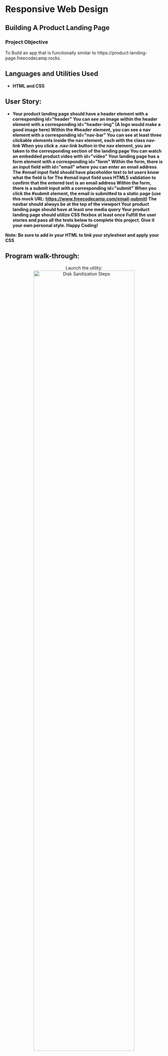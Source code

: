 <h1>Responsive Web Design</h1>
<h2>Building A Product Landing Page</h2>

<h3>Project Objective</h3>
To Build an app that is functionally similar to https://product-landing-page.freecodecamp.rocks.
<br />


<h2>Languages and Utilities Used</h2>

- <b>HTML and CSS</b> 
  
<h2>User Story:</h2>

- <b>Your product landing page should have a header element with a corresponding id="header"
You can see an image within the header element with a corresponding id="header-img" (A logo would make a good image here)
Within the #header element, you can see a nav element with a corresponding id="nav-bar"
You can see at least three clickable elements inside the nav element, each with the class nav-link
When you click a .nav-link button in the nav element, you are taken to the corresponding section of the landing page
You can watch an embedded product video with id="video"
Your landing page has a form element with a corresponding id="form"
Within the form, there is an input field with id="email" where you can enter an email address
The #email input field should have placeholder text to let users know what the field is for
The #email input field uses HTML5 validation to confirm that the entered text is an email address
Within the form, there is a submit input with a corresponding id="submit"
When you click the #submit element, the email is submitted to a static page (use this mock URL: https://www.freecodecamp.com/email-submit)
The navbar should always be at the top of the viewport
Your product landing page should have at least one media query
Your product landing page should utilize CSS flexbox at least once
Fulfill the user stories and pass all the tests below to complete this project. Give it your own personal style. Happy Coding!

Note: Be sure to add <link rel="stylesheet" href="styles.css"> in your HTML to link your stylesheet and apply your CSS</b>

<h2>Program walk-through:</h2>

<p align="center">
Launch the utility: <br/>
<img src="https://i.imgur.com/62TgaWL.png" height="80%" width="80%" alt="Disk Sanitization Steps"/>
<br />
<br />
Select the disk:  <br/>
<img src="https://i.imgur.com/tcTyMUE.png" height="80%" width="80%" alt="Disk Sanitization Steps"/>
<br />
<br />
Enter the number of passes: <br/>
<img src="https://i.imgur.com/nCIbXbg.png" height="80%" width="80%" alt="Disk Sanitization Steps"/>
<br />
<br />
Confirm your selection:  <br/>
<img src="https://i.imgur.com/cdFHBiU.png" height="80%" width="80%" alt="Disk Sanitization Steps"/>
<br />
<br />
Wait for process to complete (may take some time):  <br/>
<img src="https://i.imgur.com/JL945Ga.png" height="80%" width="80%" alt="Disk Sanitization Steps"/>
<br />
<br />
Sanitization complete:  <br/>
<img src="https://i.imgur.com/K71yaM2.png" height="80%" width="80%" alt="Disk Sanitization Steps"/>
<br />
<br />
Observe the wiped disk:  <br/>
<img src="https://i.imgur.com/AeZkvFQ.png" height="80%" width="80%" alt="Disk Sanitization Steps"/>
</p>


